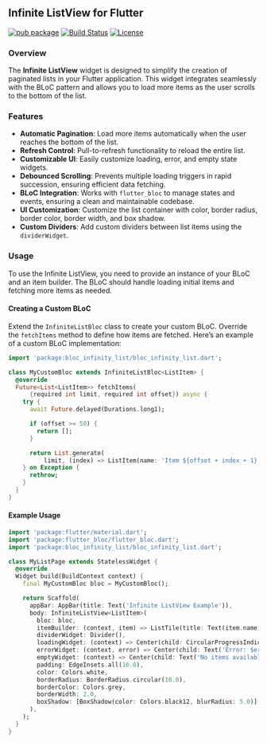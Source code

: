 ## Infinite ListView for Flutter

[![pub package](https://img.shields.io/pub/v/bloc_infinity_list.svg)](https://pub.dev/packages/bloc_infinity_list)
[![Build Status](https://img.shields.io/github/actions/workflow/status/frenkydema/bloc_infinity_list/flutter.yml)](https://github.com/frenkydema/bloc_infinity_list/actions/workflows/flutter.yml)
[![License](https://img.shields.io/badge/license-MIT-blue.svg)](https://opensource.org/licenses/MIT)

### Overview

The **Infinite ListView** widget is designed to simplify the creation of paginated lists in your
Flutter application. This widget integrates seamlessly with the BLoC pattern and allows you to load
more items as the user scrolls to the bottom of the list.

### Features

- **Automatic Pagination**: Load more items automatically when the user reaches the bottom of the
  list.
- **Refresh Control**: Pull-to-refresh functionality to reload the entire list.
- **Customizable UI**: Easily customize loading, error, and empty state widgets.
- **Debounced Scrolling**: Prevents multiple loading triggers in rapid succession, ensuring
  efficient data fetching.
- **BLoC Integration**: Works with `flutter_bloc` to manage states and events, ensuring a clean and
  maintainable codebase.
- **UI Customization**: Customize the list container with color, border radius, border color, border
  width, and box shadow.
- **Custom Dividers**: Add custom dividers between list items using the `dividerWidget`.

### Usage

To use the Infinite ListView, you need to provide an instance of your BLoC and an item builder. The
BLoC should handle loading initial items and fetching more items as needed.

#### Creating a Custom BLoC

Extend the `InfiniteListBloc` class to create your custom BLoC. Override the `fetchItems` method to
define how items are fetched. Here’s an example of a custom BLoC implementation:

```dart
import 'package:bloc_infinity_list/bloc_infinity_list.dart';

class MyCustomBloc extends InfiniteListBloc<ListItem> {
  @override
  Future<List<ListItem>> fetchItems(
      {required int limit, required int offset}) async {
    try {
      await Future.delayed(Durations.long1);

      if (offset >= 50) {
        return [];
      }

      return List.generate(
          limit, (index) => ListItem(name: 'Item ${offset + index + 1}'));
    } on Exception {
      rethrow;
    }
  }
}
```

#### Example Usage

```dart
import 'package:flutter/material.dart';
import 'package:flutter_bloc/flutter_bloc.dart';
import 'package:bloc_infinity_list/bloc_infinity_list.dart';

class MyListPage extends StatelessWidget {
  @override
  Widget build(BuildContext context) {
    final MyCustomBloc bloc = MyCustomBloc();

    return Scaffold(
      appBar: AppBar(title: Text('Infinite ListView Example')),
      body: InfiniteListView<ListItem>(
        bloc: bloc,
        itemBuilder: (context, item) => ListTile(title: Text(item.name)),
        dividerWidget: Divider(),
        loadingWidget: (context) => Center(child: CircularProgressIndicator()),
        errorWidget: (context, error) => Center(child: Text('Error: $error')),
        emptyWidget: (context) => Center(child: Text('No items available')),
        padding: EdgeInsets.all(16.0),
        color: Colors.white,
        borderRadius: BorderRadius.circular(10.0),
        borderColor: Colors.grey,
        borderWidth: 2.0,
        boxShadow: [BoxShadow(color: Colors.black12, blurRadius: 5.0)],
      ),
    );
  }
}
```